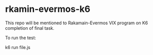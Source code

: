 # rkamin-evermos-k6

This repo will be mentioned to Rakamain-Evermos VIX program on K6 completion of final task.

To run the test:

k6 run file.js
